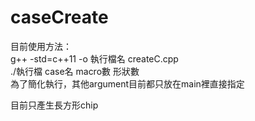 # caseCreate
目前使用方法：  
g++ -std=c++11 -o 執行檔名 createC.cpp  
./執行檔 case名 macro數 形狀數  
為了簡化執行，其他argument目前都只放在main裡直接指定
  
目前只產生長方形chip
